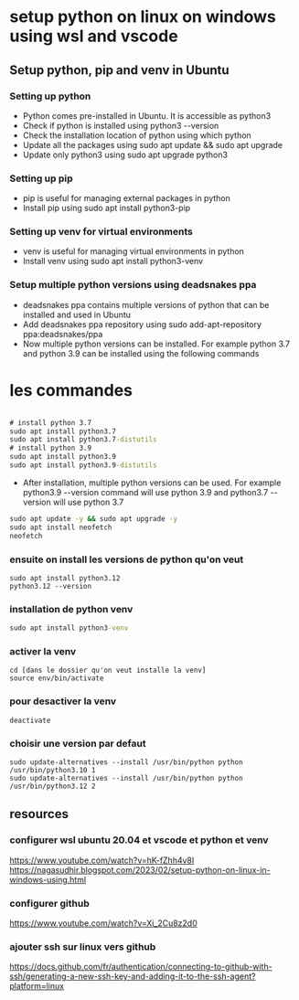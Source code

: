 # setup python on linux on windows using wsl and vscode

## Setup python, pip and venv in Ubuntu
### Setting up python
- Python comes pre-installed in Ubuntu. It is accessible as python3
- Check if python is installed using python3 --version
- Check the installation location of python using which python
- Update all the packages using sudo apt update && sudo apt upgrade
- Update only python3 using sudo apt upgrade python3
### Setting up pip
- pip is useful for managing external packages in python
- Install pip using sudo apt install python3-pip
### Setting up venv for virtual environments
- venv is useful for managing virtual environments in python
- Install venv using sudo apt install python3-venv
### Setup multiple python versions using deadsnakes ppa
- deadsnakes ppa contains multiple versions of python that can be installed and used in Ubuntu
- Add deadsnakes ppa repository using sudo add-apt-repository ppa:deadsnakes/ppa
- Now multiple python versions can be installed. For example python 3.7 and python 3.9 can be installed using the following commands


# les commandes


``` cmd

# install python 3.7
sudo apt install python3.7
sudo apt install python3.7-distutils
# install python 3.9
sudo apt install python3.9
sudo apt install python3.9-distutils

```

- After installation, multiple python versions can be used. For example python3.9 --version command will use python 3.9 and python3.7 --version will use python 3.7




``` cmd
sudo apt update -y && sudo apt upgrade -y
sudo apt install neofetch
neofetch
```

### ensuite on install les versions de python qu'on veut
```
sudo apt install python3.12
python3.12 --version
```

### installation de python venv

``` cmd
sudo apt install python3-venv
```

### activer la venv
```
cd [dans le dossier qu'on veut installe la venv]
source env/bin/activate

```

### pour desactiver la venv
```
deactivate
```

### choisir une version par defaut
```
sudo update-alternatives --install /usr/bin/python python /usr/bin/python3.10 1
sudo update-alternatives --install /usr/bin/python python /usr/bin/python3.12 2

```




## resources
### configurer wsl ubuntu 20.04 et vscode et python et venv
https://www.youtube.com/watch?v=hK-fZhh4v8I
https://nagasudhir.blogspot.com/2023/02/setup-python-on-linux-in-windows-using.html

### configurer github
https://www.youtube.com/watch?v=Xi_2Cu8z2d0

### ajouter ssh sur linux vers github

https://docs.github.com/fr/authentication/connecting-to-github-with-ssh/generating-a-new-ssh-key-and-adding-it-to-the-ssh-agent?platform=linux
